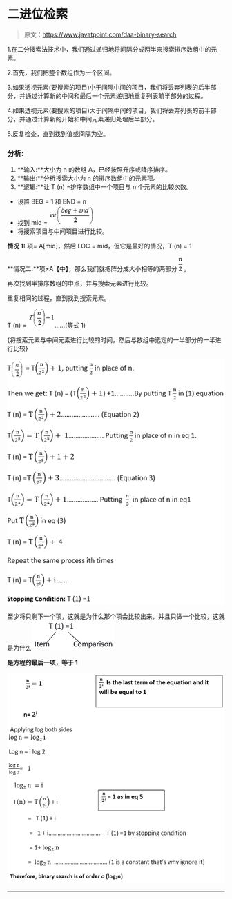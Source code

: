 # 二进位检索

> 原文：<https://www.javatpoint.com/daa-binary-search>

1.在二分搜索法技术中，我们通过递归地将间隔分成两半来搜索排序数组中的元素。

2.首先，我们把整个数组作为一个区间。

3.如果透视元素(要搜索的项目)小于间隔中间的项目，我们将丢弃列表的后半部分，并通过计算新的中间和最后一个元素递归地重复列表前半部分的过程。

4.如果透视元素(要搜索的项目)大于间隔中间的项目，我们将丢弃列表的前半部分，并通过计算新的开始和中间元素递归处理后半部分。

5.反复检查，直到找到值或间隔为空。

### 分析:

1.  **输入:**大小为 n 的数组 A，已经按照升序或降序排序。
2.  **输出:**分析搜索大小为 n 的排序数组中的元素项。
3.  **逻辑:**让 T (n) =排序数组中一个项目与 n 个元素的比较次数。

*   设置 BEG = 1 和 END = n
*   找到 mid = ![Binary Search](img/042e4ba9e49398c0ef9850474be7e391.png)
*   将搜索项目与中间项目进行比较。

**情况 1:** 项= A[mid]，然后 LOC = mid，但它是最好的情况，T (n) = 1

**情况二:**项≠A【中】，那么我们就把阵分成大小相等的两部分![Binary Search](img/f4c08df522433b66086244003dd7b39f.png)。

再次找到半排序数组的中点，并与搜索元素进行比较。

重复相同的过程，直到找到搜索元素。

T (n) = ![Binary Search](img/25c360ecf6912f912d80d0e58f0447e9.png)......(等式 1)

{将搜索元素与中间元素进行比较的时间，然后与数组中选定的一半部分的一半进行比较}

![Binary Search](img/326705caf4eabcac60f844d670b3015b.png)

至少将只剩下一个项，这就是为什么那个项会比较出来，并且只做一个比较，这就是为什么![Binary Search](img/44d00029d1a7fd8c923053c26b6ca705.png)

**是方程的最后一项，等于 1**

![Binary Search](img/e4dbe9eb36fda2b8ab919398facfc774.png)

* * *